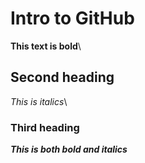 # Intro to GitHub

**This text is bold**\

## Second heading

*This is italics*\

### Third heading

***This is both bold and italics***
